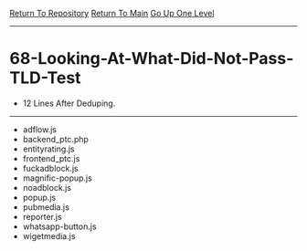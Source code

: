 [Return To Repository](https://github.com/deathbybandaid/piholeparser/)
[Return To Main](https://github.com/deathbybandaid/piholeparser/blob/master/RecentRunLogs/Mainlog.md)
[Go Up One Level](https://github.com/deathbybandaid/piholeparser/blob/master/RecentRunLogs/TopLevelScripts/.md)
____________________________________
# 68-Looking-At-What-Did-Not-Pass-TLD-Test
* 12 Lines After Deduping. 
____________________________________________________
* adflow.js
* backend_ptc.php
* entityrating.js
* frontend_ptc.js
* fuckadblock.js
* magnific-popup.js
* noadblock.js
* popup.js
* pubmedia.js
* reporter.js
* whatsapp-button.js
* wigetmedia.js
